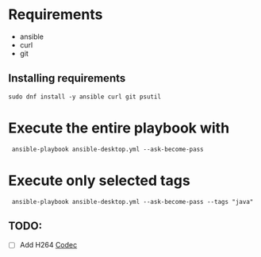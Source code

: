 # Requirements

 - ansible
 - curl
 - git

## Installing requirements
```
sudo dnf install -y ansible curl git psutil
```

# Execute the entire playbook with

```
 ansible-playbook ansible-desktop.yml --ask-become-pass
```

# Execute only selected tags

```
 ansible-playbook ansible-desktop.yml --ask-become-pass --tags "java"
```

## TODO:
 - [ ] Add H264 [Codec](https://fedoraproject.org/wiki/OpenH264)
